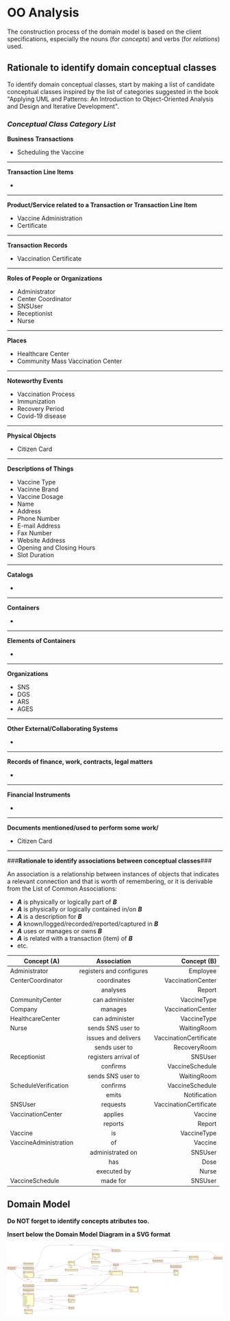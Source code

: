 # OO Analysis #

The construction process of the domain model is based on the client specifications, especially the nouns (for _concepts_) and verbs (for _relations_) used.

## Rationale to identify domain conceptual classes ##
To identify domain conceptual classes, start by making a list of candidate conceptual classes inspired by the list of categories suggested in the book "Applying UML and Patterns: An Introduction to Object-Oriented Analysis and Design and Iterative Development".


### _Conceptual Class Category List_ ###

**Business Transactions**

* Scheduling the Vaccine

---

**Transaction Line Items**

* 

---

**Product/Service related to a Transaction or Transaction Line Item**

* Vaccine Administration
* Certificate

---


**Transaction Records**

* Vaccination Certificate

---  


**Roles of People or Organizations**

* Administrator
* Center Coordinator
* SNSUser
* Receptionist
* Nurse


---


**Places**

* Healthcare Center
* Community Mass Vaccination Center

---

**Noteworthy Events**

* Vaccination Process
* Immunization
* Recovery Period
* Covid-19 disease

---


**Physical Objects**

* Citizen Card

---


**Descriptions of Things**

* Vaccine Type
* Vacinne Brand
* Vaccine Dosage
* Name
* Address
* Phone Number
* E-mail Address
* Fax Number
* Website Address
* Opening  and  Closing Hours
* Slot Duration


---


**Catalogs**

* 

---


**Containers**

* 

---


**Elements of Containers**

* 

---


**Organizations**

* SNS
* DGS
* ARS
* AGES

---

**Other External/Collaborating Systems**

* 


---


**Records of finance, work, contracts, legal matters**

* 

---


**Financial Instruments**

* 

---


**Documents mentioned/used to perform some work/**

* Citizen Card

---



###**Rationale to identify associations between conceptual classes**###

An association is a relationship between instances of objects that indicates a relevant connection and that is worth of remembering, or it is derivable from the List of Common Associations:

+ **_A_** is physically or logically part of **_B_**
+ **_A_** is physically or logically contained in/on **_B_**
+ **_A_** is a description for **_B_**
+ **_A_** known/logged/recorded/reported/captured in **_B_**
+ **_A_** uses or manages or owns **_B_**
+ **_A_** is related with a transaction (item) of **_B_**
+ etc.



| Concept (A) 		|  Association   	|  Concept (B) |
|----------	   		|:-------------:		|------:       |
| Administrator  	| registers and configures    		 	| Employee  |
| CenterCoordinator  	| coordinates    		 	| VaccinationCenter  |
|   	| analyses    		 	| Report  |
| CommunityCenter  	| can administer    		 	| VaccineType  |
| Company  	| manages    		 	| VaccinationCenter  |
| HealthcareCenter  	| can administer    		 	| VaccineType  |
| Nurse  	| sends SNS user to    		 	| WaitingRoom  |
|   	| issues and delivers    		 	| VaccinationCertificate  |
|   	| sends user to    		 	| RecoveryRoom  |
| Receptionist  	| registers arrival of    		 	| SNSUser  |
|   	| confirms    		 	| VaccineSchedule  |
|   	| sends SNS user to    		 	| WaitingRoom  |
| ScheduleVerification  	| confirms    		 	| VaccineSchedule  |
|   	| emits    		 	| Notification  |
| SNSUser  	| requests    		 	| VaccinationCertificate  |
| VaccinationCenter  	| applies    		 	| Vaccine  |
|   	| reports    		 	| Report  |
| Vaccine  	| is    		 	| VaccineType  |
| VaccineAdministration  	| of    		 	| Vaccine  |
|   	| administrated on    		 	| SNSUser  |
|   	| has    		 	| Dose  |
|   	| executed by    		 	| Nurse  |
| VaccineSchedule  	| made for    		 	| SNSUser  |




## Domain Model

**Do NOT forget to identify concepts atributes too.**

**Insert below the Domain Model Diagram in a SVG format**

![DM](DM.svg)


